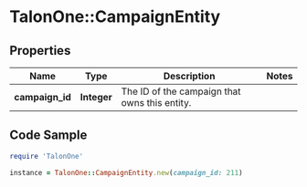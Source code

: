 # TalonOne::CampaignEntity

## Properties

Name | Type | Description | Notes
------------ | ------------- | ------------- | -------------
**campaign_id** | **Integer** | The ID of the campaign that owns this entity. | 

## Code Sample

```ruby
require 'TalonOne'

instance = TalonOne::CampaignEntity.new(campaign_id: 211)
```


